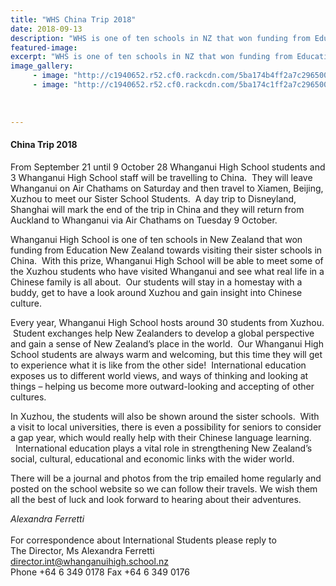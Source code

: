 ```yaml
---
title: "WHS China Trip 2018"
date: 2018-09-13
description: "WHS is one of ten schools in NZ that won funding from Education NZ towards visiting their sister schools in China..."
featured-image: 
excerpt: "WHS is one of ten schools in NZ that won funding from Education NZ towards visiting their sister schools in China."
image_gallery:
     - image: "http://c1940652.r52.cf0.rackcdn.com/5ba174b4ff2a7c29650006b9/logo-in-chinese.jpg"
     - image: "http://c1940652.r52.cf0.rackcdn.com/5ba174c1ff2a7c29650006bb/Logo-in-english.jpg"
    
    
    
---
```


<h4>China Trip 2018&nbsp;</h4>
<p>From September 21 until 9 October 28 Whanganui High School students and 3 Whanganui High School staff will be travelling to China. &nbsp;They will leave Whanganui on Air Chathams on Saturday and then travel to Xiamen, Beijing, Xuzhou to meet our Sister School Students. &nbsp;A day trip to Disneyland, Shanghai will mark the end of the trip in China and they will return from Auckland to Whanganui via Air Chathams on Tuesday 9 October.&nbsp;</p>
<p>Whanganui High School is one of ten schools in New Zealand that won funding from Education New Zealand towards visiting their sister schools in China. &nbsp;With this prize, Whanganui High School will be able to meet some of the Xuzhou students who have visited Whanganui and see what real life in a Chinese family is all about. &nbsp;Our students will stay in a homestay with a buddy, get to have a look around Xuzhou and gain insight into Chinese culture.&nbsp;</p>
<p>Every year, Whanganui High School hosts around 30 students from Xuzhou. &nbsp;Student exchanges help New Zealanders to develop a global perspective and gain a sense of New Zealand&rsquo;s place in the world. &nbsp;Our Whanganui High School students are always warm and welcoming, but this time they will get to experience what it is like from the other side! &nbsp;International education exposes us to different world views, and ways of thinking and looking at things &ndash; helping us become more outward-looking and accepting of other cultures.&nbsp;</p>
<p>In Xuzhou, the students will also be shown around the sister schools. &nbsp;With a visit to local universities, there is even a possibility for seniors to consider a gap year, which would really help with their Chinese language learning. &nbsp;&nbsp;International education plays a vital role in strengthening New Zealand&rsquo;s social, cultural, educational and economic links with the wider world.&nbsp;</p>
<p>There will be a journal and photos from the trip emailed home regularly and posted on the school website so we can follow their travels. We wish them all the best of luck and look forward to hearing about their adventures.&nbsp;</p>
<p><em>Alexandra Ferretti</em><br /> <br /> For correspondence about&nbsp;International Students please reply&nbsp;to<br /> The Director, Ms Alexandra Ferretti<br /> <a href="mailto:director.int@whanganuihigh.school.nz">director.int@whanganuihigh.school.nz</a><br /> Phone +64 6 349 0178 Fax +64 6&nbsp;349 0176&nbsp;</p>

